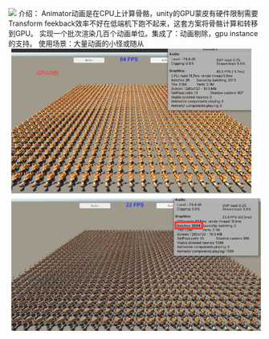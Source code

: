 ![](_res/gpu%E5%8A%A8%E7%94%BB.gif)
介绍：
Animator动画是在CPU上计算骨骼，unity的GPU蒙皮有硬件限制需要Transform feekback效率不好在低端机下跑不起来，这套方案将骨骼计算和转移到GPU。
实现一个批次渲染几百个动画单位。集成了：动画剔除，gpu instance的支持。
使用场景：大量动画的小怪或随从
![Alt text](_res/1.png)